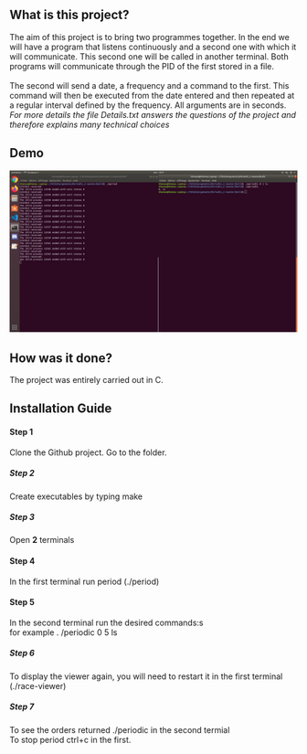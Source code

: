 ## What is this project?
The aim of this project is to bring two programmes together. In the end we will have a program that listens continuously and a second one with which it will communicate. This second one will be called in another terminal. Both programs will communicate through the PID of the first stored in a file.<br><br>
The second will send a date, a frequency and a command to the first. This command will then be executed from the date entered and then repeated at a regular interval defined by the frequency. All arguments are in seconds.<br>
<i>For more details the file Details.txt answers the questions of the project and therefore explains many technical choices</i>

## Demo

![Preview](https://github.com/ThomasCorcoral/Periodic_C/blob/master/periodic.png)

## How was it done?

The project was entirely carried out in C.

## Installation Guide

#### Step 1
Clone the Github project. Go to the folder.

##### Step 2
Create executables by typing make

##### Step 3
Open <b>2</b> terminals

#### Step 4
In the first terminal run period (./period)

#### Step 5
In the second terminal run the desired commands:s<br>
for example . /periodic 0 5 ls<br>

##### Step 6
To display the viewer again, you will need to restart it in the first terminal (./race-viewer)

##### Step 7
To see the orders returned ./periodic in the second termial<br>
To stop period ctrl+c in the first.
